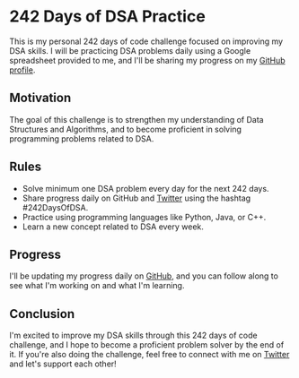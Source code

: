 # 242 Days of DSA Practice

This is my personal 242 days of code challenge focused on improving my DSA skills. I will be practicing DSA problems daily using a Google spreadsheet provided to me, and I'll be sharing my progress on my [GitHub profile](https://github.com/Adithya-Sakaray/).

## Motivation

The goal of this challenge is to strengthen my understanding of Data Structures and Algorithms, and to become proficient in solving programming problems related to DSA.

## Rules

- Solve minimum one DSA problem every day for the next 242 days.
- Share progress daily on GitHub and [Twitter](https://twitter.com/yourtwitterhandle) using the hashtag #242DaysOfDSA.
- Practice using programming languages like Python, Java, or C++.
- Learn a new concept related to DSA every week.

## Progress

I'll be updating my progress daily on [GitHub](https://github.com/Adithya-Sakaray/DSA/), and you can follow along to see what I'm working on and what I'm learning.
## Conclusion

I'm excited to improve my DSA skills through this 242 days of code challenge, and I hope to become a proficient problem solver by the end of it. If you're also doing the challenge, feel free to connect with me on [Twitter](https://twitter.com/yourtwitterhandle) and let's support each other!
